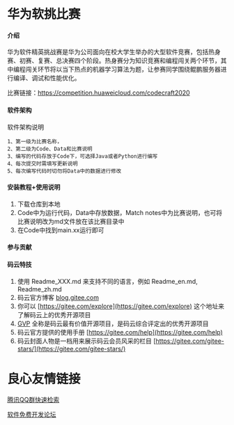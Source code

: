 # 华为软挑比赛

#### 介绍
华为软件精英挑战赛是华为公司面向在校大学生举办的大型软件竞赛，包括热身赛、初赛、复赛、总决赛四个阶段。热身赛分为知识竞赛和编程闯关两个环节，其中编程闯关环节将以当下热点的机器学习算法为题，让参赛同学围绕鲲鹏服务器进行编译、调试和性能优化。 

比赛链接：https://competition.huaweicloud.com/codecraft2020
#### 软件架构
软件架构说明

    1、第一级为比赛名称，
    2、第二级为Code、Data和比赛说明
    3、编写的代码存放于Code下，可选择Java或者Python进行编写
    4、每次提交时需填写更新说明
    5、每次编写代码时切勿将Data中的数据进行修改
    
#### 安装教程+使用说明

1.  下载仓库到本地
2.  Code中为运行代码，Data中存放数据，Match notes中为比赛说明，也可将比赛说明改为md文件放在该比赛目录中
3.  在Code中找到main.xx运行即可

#### 参与贡献



#### 码云特技

1.  使用 Readme\_XXX.md 来支持不同的语言，例如 Readme\_en.md, Readme\_zh.md
2.  码云官方博客 [blog.gitee.com](https://blog.gitee.com)
3.  你可以 [https://gitee.com/explore](https://gitee.com/explore) 这个地址来了解码云上的优秀开源项目
4.  [GVP](https://gitee.com/gvp) 全称是码云最有价值开源项目，是码云综合评定出的优秀开源项目
5.  码云官方提供的使用手册 [https://gitee.com/help](https://gitee.com/help)
6.  码云封面人物是一档用来展示码云会员风采的栏目 [https://gitee.com/gitee-stars/](https://gitee.com/gitee-stars/)


 # 良心友情链接

[腾讯QQ群快速检索](http://u.720life.cn/s/8cf73f7c)

[软件免费开发论坛](http://u.720life.cn/s/bbb01dc0)